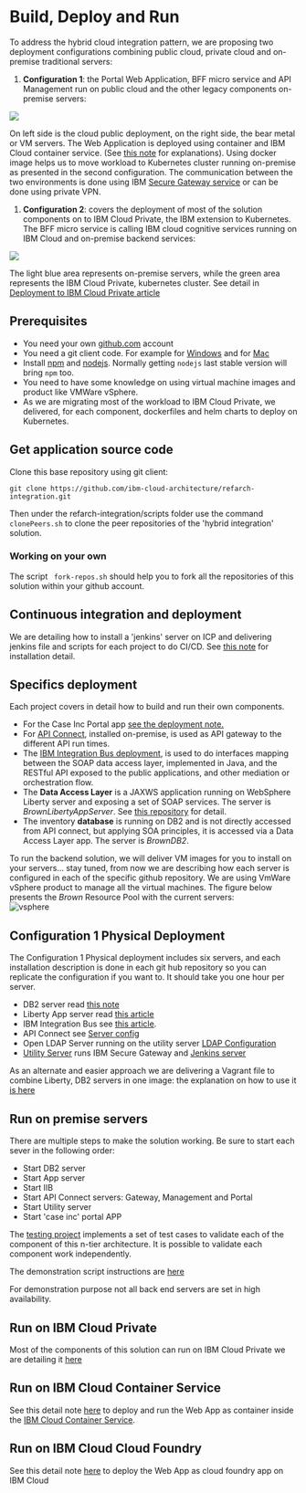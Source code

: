 
# Build, Deploy and Run

To address the hybrid cloud integration pattern, we are proposing two deployment configurations combining public cloud, private cloud and on-premise traditional servers:

1. **Configuration 1**: the Portal Web Application, BFF micro service and API Management run on public cloud and the other legacy components on-premise servers:

  ![](public-cloud-deployment.png)

  On left side is the cloud public deployment, on the right side, the bear metal or VM servers. The Web Application is deployed using container and IBM Cloud container service. (See [this note](./run-bmx-cs.md) for explanations). Using docker image helps us to move workload to Kubernetes cluster running on-premise as presented in the second configuration. The communication between the two environments is done using IBM [Secure Gateway service](https://github.com/ibm-cloud-architecture/refarch-integration-utilities/blob/master/docs/ConfigureSecureGateway.md) or can be done using private VPN.
1. **Configuration 2**:  covers the deployment of most of the solution components on to IBM Cloud Private, the IBM extension to Kubernetes. The BFF micro service is calling IBM cloud cognitive services running on IBM Cloud and on-premise backend services:

 ![](icp-deployment.png)

The light blue area represents on-premise servers, while the green area represents the IBM Cloud Private, kubernetes cluster. See detail in [Deployment to IBM Cloud Private article](../icp/README.md)

## Prerequisites

* You need your own [github.com](http://github.com) account
* You need a git client code. For example for [Windows](https://git-scm.com/download/win) and for [Mac](https://git-scm.com/download/mac)
* Install [npm](https://www.npmjs.com/get-npm) and [nodejs](https://nodejs.org). Normally getting `nodejs` last stable version will bring `npm` too.
* You need to have some knowledge on using virtual machine images and product like VMWare vSphere.
* As we are migrating most of the workload to IBM Cloud Private, we delivered, for each component, dockerfiles and helm charts to deploy on Kubernetes.

## Get application source code

Clone this base repository using git client:

```
git clone https://github.com/ibm-cloud-architecture/refarch-integration.git
```

Then under the refarch-integration/scripts folder use the command ` clonePeers.sh` to clone the peer repositories of the 'hybrid integration' solution.

### Working on your own

The script ` fork-repos.sh` should help you to fork all the repositories of this solution within your github account.

## Continuous integration and deployment

We are detailing how to install a 'jenkins' server on ICP and delivering jenkins file and scripts for each project to do CI/CD. See [this note](../devops/README.md) for installation detail.

## Specifics deployment

Each project covers in detail how to build and run their own components.
* For the Case Inc Portal app [see the deployment note.](https://github.com/ibm-cloud-architecture/refarch-caseinc-app/blob/master/docs/icp/README.md)
* For [API Connect](https://github.com/ibm-cloud-architecture/refarch-integration-api), installed on-premise, is used as API gateway to the different API run times.
* The [IBM Integration Bus deployment](https://github.com/ibm-cloud-architecture/refarch-integration-esb#deployment), is used to do interfaces mapping between the SOAP data access layer, implemented in Java, and the RESTful API exposed to the public applications, and other mediation or orchestration flow. 
* The **Data Access Layer** is a JAXWS application running on WebSphere Liberty server and exposing a set of SOAP services. The server is *BrownLibertyAppServer*. See [this repository](https://github.com/ibm-cloud-architecture/refarch-integration-inventory-dal/#build-and-deploy) for detail.
* The inventory **database** is running on DB2 and is not directly accessed from API connect, but applying SOA principles, it is accessed via a Data Access Layer app. The server is *BrownDB2*.

To run the backend solution, we will deliver VM images for you to install on your servers... stay tuned, from now we are describing how each server is configured in each of the specific github repository. We are using VmWare vSphere product to manage all the virtual machines. The figure below presents the *Brown* Resource Pool with the current servers:   
![vsphere](vsphere.png)

## Configuration 1 Physical Deployment

The Configuration 1 Physical deployment includes six servers, and each installation description is done in each git hub repository so you can replicate the configuration if you want to. It should take you one hour per server.
* DB2 server read [this note](https://github.com/ibm-cloud-architecture/refarch-integration-inventory-db2#db2-server-installation)
* Liberty App server read [this article](https://github.com/ibm-cloud-architecture/refarch-integration-inventory-dal/blob/master/docs/liberty-server.md)
* IBM Integration Bus see [this article](https://github.com/ibm-cloud-architecture/refarch-integration-esb#virtual-machine-deployment).
* API Connect see [Server config](https://github.com/ibm-cloud-architecture/refarch-integration-api#server-configuration)
* Open LDAP Server running on the utility server [LDAP Configuration](https://github.com/ibm-cloud-architecture/refarch-integration-utilities#ldap-configuration)
* [Utility Server](https://github.com/ibm-cloud-architecture/refarch-integration-utilities#server-configuration) runs IBM Secure Gateway and [Jenkins server](https://github.com/ibm-cloud-architecture/refarch-integration-utilities/blob/master/docs/cicd.md#installation)  

As an alternate and easier approach we are delivering a Vagrant file to combine Liberty, DB2 servers in one image: the explanation on how to use it [is here](../vm/README.md)

## Run on premise servers

There are multiple steps to make the solution working. Be sure to start each sever in the following order:
* Start DB2 server
* Start App server
* Start IIB
* Start API Connect servers: Gateway, Management and Portal
* Start Utility server
* Start 'case inc' portal APP

The [testing project](https://github.com/ibm-cloud-architecture/refarch-integration-tests) implements a set of test cases to validate each of the component of this n-tier architecture. It is possible to validate each component work independently.

The demonstration script instructions are [here](https://github.com/ibm-cloud-architecture/refarch-caseinc-app/blob/master/docs/demoflow.md)

For demonstration purpose not all back end servers are set in high availability.

## Run on IBM Cloud Private

Most of the components of this solution can run on IBM Cloud Private we are detailing it [here](../icp/README.md)

## Run on IBM Cloud Container Service

See this detail note [here](run-bmx-cs.md) to deploy and run the Web App as container inside the [IBM Cloud Container Service](https://console.bluemix.net/docs/containers/container_index.html).

## Run on IBM Cloud Cloud Foundry

See this detail note [here](run-bmx-cf.md) to deploy the Web App as cloud foundry app on IBM Cloud
